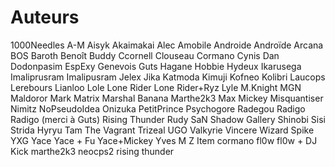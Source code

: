 Auteurs
=======

1000Needles
A-M
Aisyk
Akaimakai
Alec
Amobile
Androide
Androïde
Arcana
BOS
Baroth
Benoît
Buddy
Ccornell
Clouseau
Cormano
Cynis
Dan
Dodonpasim
EspExy
Genevois
Guts
Hagane
Hobbie
Hydeux
Ikarusega
Imaliprusram
Imalipusram
Jelex
Jika
Katmoda
Kimuji
Kofneo
Kolibri
Laucops
Lerebours
Lianloo
Lole
Lone Rider
Lone Rider+Ryz
Lyle
M.Knight
MGN
Maldoror
Mark Matrix
Marshal Banana
Marthe2k3
Max
Mickey
Misquantiser
Nimitz
NoPseudoIdea
Onizuka
PetitPrince
Psychogore
Radegou
Radigo
Radigo (merci à Guts)
Rising Thunder
Rudy
SaN
Shadow Gallery
Shinobi
Sisi
Strida Hyryu
Tam
The Vagrant
Trizeal
UGO
Valkyrie
Vincere
Wizard Spike
YXG
Yace
Yace + Fu
Yace+Mickey
Yves M
Z Item
cormano
fl0w
fl0w + DJ Kick
marthe2k3
neocps2
rising thunder
